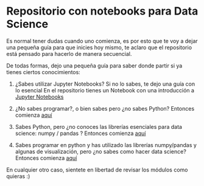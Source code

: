 # Repositorio con notebooks para Data Science

Es normal tener dudas cuando uno comienza, es por esto que te voy a dejar una pequeña guía para que inicies hoy mismo, te aclaro que el repositorio está pensado para hacerlo de manera secuencial.

De todas formas, dejo una pequeña guía para saber donde partir si ya tienes ciertos conocimientos:


1. ¿Sabes utilizar Jupyter Notebooks? Si no lo sabes, te dejo una guía con lo esencial En el repositorio tienes un Notebook con una introducción a [Jupyter Notebooks](00_00_Introducción_a_Jupyter.pdf)

2. ¿No sabes programar?, o bien sabes pero ¿no sabes Python? Entonces comienza [aquí](00_01_Introduccion-a-la-Programacion-en-Python.pdf)

3. Sabes Python, pero ¿no conoces las librerías esenciales para data science: numpy / pandas ? Entonces comienza [aquí](01_00_Intro_DataScience_Numpy.pdf)

4. Sabes programar en python y has utilizado las librerías numpy/pandas y algunas de visualización, pero ¿no sabes como hacer data science? Entonces comienza [aquí](01_03_Introduccion_a_Data_Science_Proceso.pdf)

En cualquier otro caso, sientete en libertad de revisar los módulos como quieras :)
